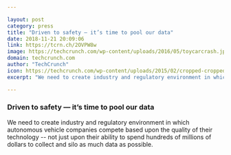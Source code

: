 ```yaml
---

layout: post
category: press
title: "Driven to safety — it’s time to pool our data"
date: 2018-11-21 20:09:06
link: https://tcrn.ch/2OVPW8w
image: https://techcrunch.com/wp-content/uploads/2016/05/toycarcrash.jpg?w=599
domain: techcrunch.com
author: "TechCrunch"
icon: https://techcrunch.com/wp-content/uploads/2015/02/cropped-cropped-favicon-gradient.png?w=180
excerpt: "We need to create industry and regulatory environment in which autonomous vehicle companies compete based upon the quality of their technology -- not just upon their ability to spend hundreds of millions of dollars to collect and silo as much data as possible."

---
```


### Driven to safety — it’s time to pool our data

We need to create industry and regulatory environment in which autonomous vehicle companies compete based upon the quality of their technology -- not just upon their ability to spend hundreds of millions of dollars to collect and silo as much data as possible.